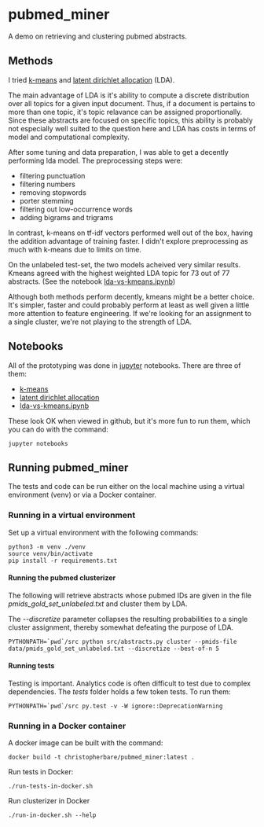 # pubmed_miner
A demo on retrieving and clustering pubmed abstracts.


## Methods

I tried [k-means](notebooks/k-means.ipynb) and [latent dirichlet allocation](notebooks/experiments_with_lda.ipynb) (LDA).

The main advantage of LDA is it's ability to compute a discrete distribution over all topics for a given input document. Thus, if a document is pertains to more than one topic, it's topic relavance can be assigned proportionally. Since these abstracts are focused on specific topics, this ability is probably not especially well suited to the question here and LDA has costs in terms of model and computational complexity.

After some tuning and data preparation, I was able to get a decently performing lda model. The preprocessing steps were:
  - filtering punctuation
  - filtering numbers
  - removing stopwords
  - porter stemming
  - filtering out low-occurrence words
  - adding bigrams and trigrams

In contrast, k-means on tf-idf vectors performed well out of the box, having the addition advantage of training faster. I didn't explore preprocessing as much with k-means due to limits on time.

On the unlabeled test-set, the two models acheived very similar results. Kmeans agreed with the highest weighted LDA topic for 73 out of 77 abstracts. (See the notebook [lda-vs-kmeans.ipynb](notebooks/lda-vs-kmeans.ipynb))

Although both methods perform decently, kmeans might be a better choice. It's simpler, faster and could probably perform at least as well given a little more attention to feature engineering. If we're looking for an assignment to a single cluster, we're not playing to the strength of LDA.


## Notebooks

All of the prototyping was done in [jupyter](https://jupyter.org/) notebooks. There are three of them:

- [k-means](notebooks/k-means.ipynb)
- [latent dirichlet allocation](notebooks/experiments_with_lda.ipynb)
- [lda-vs-kmeans.ipynb](notebooks/lda-vs-kmeans.ipynb)


These look OK when viewed in github, but it's more fun to run them, which you can do with the command:

```
jupyter notebooks
```


## Running pubmed_miner

The tests and code can be run either on the local machine using a virtual environment (venv) or via a Docker container.

### Running in a virtual environment

Set up a virtual environment with the following commands:

```
python3 -m venv ./venv
source venv/bin/activate
pip install -r requirements.txt
```


#### Running the pubmed clusterizer

The following will retrieve abstracts whose pubmed IDs are given in the file _pmids_gold_set_unlabeled.txt_ and cluster them by LDA.

The _--discretize_ parameter collapses the resulting probabilities to a single cluster assignment, thereby somewhat defeating the purpose of LDA.

```
PYTHONPATH=`pwd`/src python src/abstracts.py cluster --pmids-file data/pmids_gold_set_unlabeled.txt --discretize --best-of-n 5
```

#### Running tests

Testing is important. Analytics code is often difficult to test due to complex dependencies. The _tests_ folder holds a few token tests. To run them:

```
PYTHONPATH=`pwd`/src py.test -v -W ignore::DeprecationWarning
```


### Running in a Docker container

A docker image can be built with the command:

```
docker build -t christopherbare/pubmed_miner:latest .
```

Run tests in Docker:

```
./run-tests-in-docker.sh
```

Run clusterizer in Docker

```
./run-in-docker.sh --help
```

